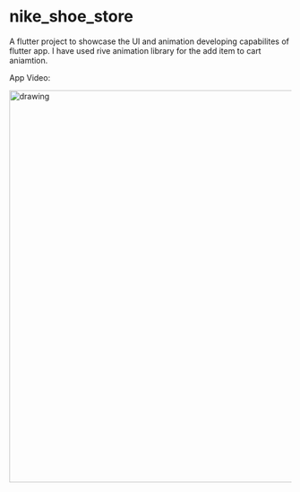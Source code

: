 # nike_shoe_store

A flutter project to showcase the UI and animation developing capabilites of flutter app.
I have used rive animation library for the add item to cart aniamtion.

App Video: 



<img src="https://github.com/suryaa62/Show-Store/blob/master/AppGif.gif" alt="drawing" width="700"/>
